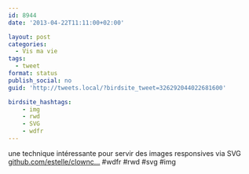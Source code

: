 ```yaml
---
id: 8944
date: '2013-04-22T11:11:00+02:00'

layout: post
categories:
  - Vis ma vie
tags:
  - tweet
format: status
publish_social: no
guid: 'http://tweets.local/?birdsite_tweet=326292044022681600'

birdsite_hashtags:
    - img
    - rwd
    - SVG
    - wdfr
---
```


une technique intéressante pour servir des images responsives via SVG [github.com/estelle/clownc…](https://github.com/estelle/clowncar/blob/master/README.md) #wdfr #rwd #svg #img